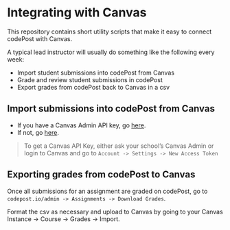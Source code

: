 # Integrating with Canvas

This repository contains short utility scripts that make it easy to connect codePost with Canvas.

A typical lead instructor will usually do something like the following every week:

- Import student submissions into codePost from Canvas
- Grade and review student submissions in codePost
- Export grades from codePost back to Canvas in a csv

## Import submissions into codePost from Canvas

- If you have a Canvas Admin API key, go [here](https://github.com/codepost-io/integration-canvas/tree/master/A\)%20Importing%20With%20API%20Key).
- If not, go [here](https://github.com/codepost-io/integration-canvas/tree/master/B\)%20Importing%20Without%20API%20Key).

> To get a Canvas API Key, either ask your school’s Canvas Admin or login to Canvas and go to `Account -> Settings -> New Access Token`

## Exporting grades from codePost to Canvas

Once all submissions for an assignment are graded on codePost, go to `codepost.io/admin -> Assignments -> Download Grades`.

Format the csv as necessary and upload to Canvas by going to your Canvas Instance -> Course -> Grades -> Import.

